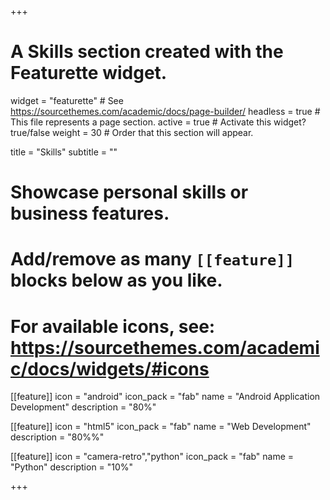 +++
# A Skills section created with the Featurette widget.
widget = "featurette"  # See https://sourcethemes.com/academic/docs/page-builder/
headless = true  # This file represents a page section.
active = true  # Activate this widget? true/false
weight = 30  # Order that this section will appear.

title = "Skills"
subtitle = ""

# Showcase personal skills or business features.
# 
# Add/remove as many `[[feature]]` blocks below as you like.
# 
# For available icons, see: https://sourcethemes.com/academic/docs/widgets/#icons

[[feature]]
  icon = "android"
  icon_pack = "fab"
  name = "Android Application Development"
  description = "80%"
  
  
[[feature]]
  icon = "html5"
  icon_pack = "fab"
  name = "Web Development"
  description = "80%%"  
  
[[feature]]
  icon = "camera-retro","python"
  icon_pack = "fab"
  name = "Python"
  description = "10%"

+++

